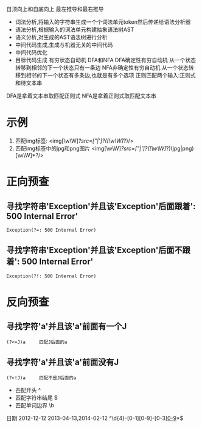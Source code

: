 自顶向上和自底向上
最左推导和最右推导
+ 词法分析,将输入的字符串生成一个个词法单元token然后传递给语法分析器
+ 语法分析,根据输入的词法单元构建抽象语法树AST
+ 语义分析,对生成的AST语法树进行分析
+ 中间代码生成,生成与机器无关的中间代码
+ 中间代码优化
+ 目标代码生成
有穷状态自动机
DFA和NFA
DFA确定性有穷自动机
    从一个状态转移到相邻的下一个状态只有一条边
NFA非确定性有穷自动机
    从一个状态转移到相邻的下一个状态有多条边,也就是有多个选项
正则匹配两个输入:正则式和待文本串

DFA是拿着文本串取匹配正则式
NFA是拿着正则式取匹配文本串


# 示例
1. 匹配img标签:
    <img[\w\W]*?src=[\"|\']?([\w\W]*?)/>
2. 匹配img标签中的jpg和png图片
    <img[\w\W]*?src=[\"|\']?([\w\W]*?)(jpg|png)[\w\W]*?/>
# 正向预查
## 寻找字符串'Exception'并且该'Exception'后面跟着': 500 Internal Error'
    Exception(?=: 500 Internal Error)
## 寻找字符串'Exception'并且该'Exception'后面不跟着': 500 Internal Error'
    Exception(?!: 500 Internal Error)
# 反向预查
## 寻找字符'a'并且该'a'前面有一个J
    (?<=J)a     匹配J后面的a
## 寻找字符'a'并且该'a'前面没有J
    (?<!J)a     匹配不是J后面的a

+ 匹配开头 ^
+ 匹配字符串结尾 $
+ 匹配单词边界 \b

日期  2012-12-12     2013-04-13,2014-02-12
    ^\\d{4}-[0-1][0-9]-[0-3][0-9](,\\d{4}-[0-1][0-9]-[0-3][0-9])*$
